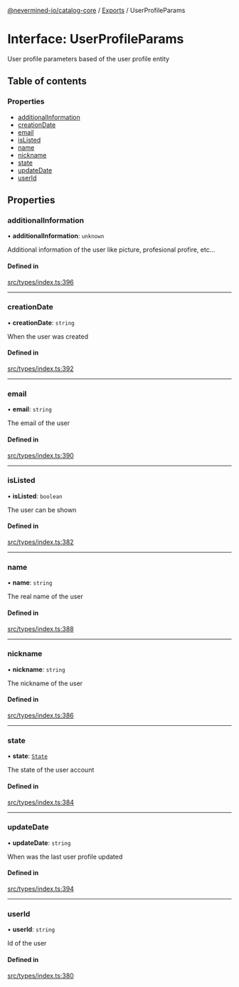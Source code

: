 [@nevermined-io/catalog-core](../README.md) / [Exports](../modules.md) / UserProfileParams

# Interface: UserProfileParams

User profile parameters based of the user profile entity

## Table of contents

### Properties

- [additionalInformation](UserProfileParams.md#additionalinformation)
- [creationDate](UserProfileParams.md#creationdate)
- [email](UserProfileParams.md#email)
- [isListed](UserProfileParams.md#islisted)
- [name](UserProfileParams.md#name)
- [nickname](UserProfileParams.md#nickname)
- [state](UserProfileParams.md#state)
- [updateDate](UserProfileParams.md#updatedate)
- [userId](UserProfileParams.md#userid)

## Properties

### additionalInformation

• **additionalInformation**: `unknown`

Additional information of the user like picture, profesional profire, etc...

#### Defined in

[src/types/index.ts:396](https://github.com/nevermined-io/components-catalog/blob/e8c3c72/lib/src/types/index.ts#L396)

___

### creationDate

• **creationDate**: `string`

When the user was created

#### Defined in

[src/types/index.ts:392](https://github.com/nevermined-io/components-catalog/blob/e8c3c72/lib/src/types/index.ts#L392)

___

### email

• **email**: `string`

The email of the user

#### Defined in

[src/types/index.ts:390](https://github.com/nevermined-io/components-catalog/blob/e8c3c72/lib/src/types/index.ts#L390)

___

### isListed

• **isListed**: `boolean`

The user can be shown

#### Defined in

[src/types/index.ts:382](https://github.com/nevermined-io/components-catalog/blob/e8c3c72/lib/src/types/index.ts#L382)

___

### name

• **name**: `string`

The real name of the user

#### Defined in

[src/types/index.ts:388](https://github.com/nevermined-io/components-catalog/blob/e8c3c72/lib/src/types/index.ts#L388)

___

### nickname

• **nickname**: `string`

The nickname of the user

#### Defined in

[src/types/index.ts:386](https://github.com/nevermined-io/components-catalog/blob/e8c3c72/lib/src/types/index.ts#L386)

___

### state

• **state**: [`State`](../enums/State.md)

The state of the user account

#### Defined in

[src/types/index.ts:384](https://github.com/nevermined-io/components-catalog/blob/e8c3c72/lib/src/types/index.ts#L384)

___

### updateDate

• **updateDate**: `string`

When was the last user profile updated

#### Defined in

[src/types/index.ts:394](https://github.com/nevermined-io/components-catalog/blob/e8c3c72/lib/src/types/index.ts#L394)

___

### userId

• **userId**: `string`

Id of the user

#### Defined in

[src/types/index.ts:380](https://github.com/nevermined-io/components-catalog/blob/e8c3c72/lib/src/types/index.ts#L380)
